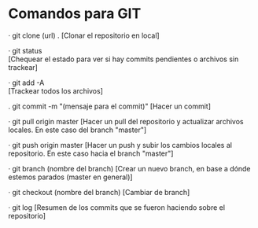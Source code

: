 # Comandos para GIT
· git clone (url) .
[Clonar el repositorio en local]

· git status   
[Chequear el estado para ver si hay commits pendientes o archivos sin trackear]

· git add -A    
[Trackear todos los archivos]

. git commit -m "(mensaje para el commit)"
[Hacer un commit]

· git pull origin master
[Hacer un pull del repositorio y actualizar archivos locales. En este caso del branch "master"]

· git push origin master
[Hacer un push y subir los cambios locales al repositorio. En este caso hacia el branch "master"]

· git branch (nombre del branch)
[Crear un nuevo branch, en base a dónde estemos parados (master en general)]

· git checkout (nombre del branch)
[Cambiar de branch]

· git log
[Resumen de los commits que se fueron haciendo sobre el repositorio]